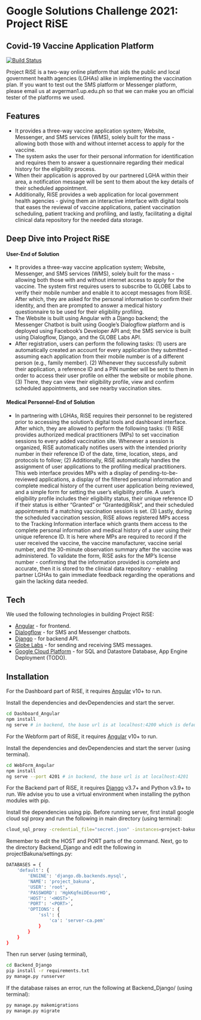 # Google Solutions Challenge 2021: Project RiSE
## Covid-19 Vaccine Application Platform

[![Build Status](https://travis-ci.org/joemccann/dillinger.svg?branch=master)](https://github.com/Arlan2191/gsc_2021_team_uhm)

Project RiSE is a two-way online platform that aids the public and local government health agencies (LGHAs) alike in implementing the vaccination plan. If you want to test out the SMS platform or Messenger platform, please email us at avgerman1.up.edu.ph so that we can make you an official tester of the platforms we used.

## Features
- It provides a three-way vaccine application system; Website, Messenger, and SMS services (WMS),
solely built for the mass - allowing both those with and without internet access to apply
for the vaccine.
- The system asks the user for their personal information for identification and requires them to answer a questionnaire regarding their medical history for the eligibility process.
- When their application is approved by our partnered LGHA within their area, a notification message will be sent to them about the key details of their scheduled appointment.
- Additionally, RiSE provides a web application for local government health agencies - giving them an interactive interface with digital tools that eases the reviewal of vaccine applications, patient vaccination scheduling, patient tracking and profiling, and lastly, facilitating a digital clinical data repository for the needed data storage.

## Deep Dive into Project RiSE

#### User-End of Solution
- It provides a three-way vaccine application system; Website, Messenger, and SMS services (WMS), solely built for the mass - allowing both those with and without internet access to apply for the vaccine. The system first requires users to subscribe to GLOBE Labs to verify their mobile number and enable it to accept messages from RiSE. After which, they are asked for the personal information to confirm their identity, and then are prompted to answer a medical history questionnaire to be used for their eligibility profiling.
- The Website is built using Angular with a Django backend; the Messenger Chatbot is built using Google’s Dialogflow platform and is deployed using Facebook’s Developer API and; the SMS service is built using Dialogflow, Django, and the GLOBE Labs API.
- After registration, users can perform the following tasks: (1) users are automatically created an account for every application they submitted - assuming each application from their mobile number is of a different person (e.g., family member). (2) Whenever they successfully submit their application, a reference ID and a PIN number will be sent to them in order to access their user profile on either the website or mobile phone. (3) There, they can view their eligibility profile, view and confirm scheduled appointments, and see nearby vaccination sites.

#### Medical Personnel-End of Solution
- In partnering with LGHAs, RiSE requires their personnel to be registered prior to accessing the solution’s digital tools and dashboard interface. After which, they are allowed to perform the following tasks: (1) RiSE provides authorized medical practitioners (MPs) to set vaccination sessions to every added vaccination site. Whenever a session is organized, RiSE automatically notifies users with the intended priority number in their reference ID of the date, time, location, steps, and protocols to follow; (2) Additionally, RiSE automatically handles the assignment of user applications to the profiling medical practitioners. This web interface provides MPs with a display of pending-to-be-reviewed applications, a display of the filtered personal information and complete medical history of the current user application being reviewed, and a simple form for setting the user’s eligibility profile. A user’s eligibility profile includes their eligibility status, their unique reference ID if their status is either “Granted” or “Granted@Risk”, and their scheduled appointments if a matching vaccination session is set. (3) Lastly, during the scheduled vaccination session, RiSE allows registered MPs access to the Tracking Information interface which grants them access to the complete personal information and medical history of a user using their unique reference ID. It is here where MPs are required to record if the user received the vaccine, the vaccine manufacturer, vaccine serial number, and the 30-minute observation summary after the vaccine was administered. To validate the form, RiSE asks for the MP’s license number - confirming that the information provided is complete and accurate, then it is stored to the clinical data repository - enabling partner LGHAs to gain immediate feedback regarding the operations and gain the lacking data needed. 

## Tech

We used the following technologies in building Project RiSE:

- [Angular]() - for frontend.
- [Dialogflow]() - for SMS and Messenger chatbots.
- [Django]() - for backend API.
- [Globe Labs]() - for sending and receiving SMS messages.
- [Google Cloud Platform]() - for SQL and Datastore Database, App Engine Deployment (TODO).

## Installation

For the Dashboard part of RiSE, it requires [Angular]() v10+ to run.

Install the dependencies and devDependencies and start the server.

```sh
cd Dashboard_Angular
npm install
ng serve # in backend, the base url is at localhost:4200 which is default
```

For the Webform part of RiSE, it requires [Angular]() v10+ to run.

Install the dependencies and devDependencies and start the server (using terminal).

```sh
cd WebForm_Angular
npm install
ng serve --port 4201 # in backend, the base url is at localhost:4201
```

For the Backend part of RiSE, it requires [Django]() v3.7+ and Python v3.9+ to run. We advise you to use a virtual environment when installing the python modules with pip.

Install the dependencies using pip. Before running server, first install google cloud sql proxy and run the following in main directory (using terminal):

```sh
cloud_sql_proxy -credential_file="secret.json" -instances=project-bakuna:asia-southeast1:project-bakuna=tcp:<HOST>:<PORT>
```

Remember to edit the HOST and PORT parts of the command. Next, go to the directory Backend_Django and edit the following in projectBakuna/settings.py:

```sh
DATABASES = {
    'default': {
        'ENGINE': 'django.db.backends.mysql',
        'NAME': 'project_bakuna',
        'USER': 'root',
        'PASSWORD': 'HgkKqfmiDEeuorHO',
        'HOST': '<HOST>',
        'PORT': '<PORT>',
        'OPTIONS': {
            'ssl': {
                'ca': 'server-ca.pem'
            }
        }
    }
}
```
Then run server (using terminal), 

```sh
cd Backend_Django
pip install -r requirements.txt
py manage.py runserver
```

If the database raises an error, run the following at Backend_Django/ (using terminal):
```sh
py manage.py makemigrations
py manage.py migrate
```

